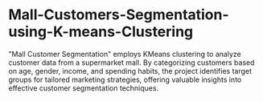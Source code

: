 # Mall-Customers-Segmentation-using-K-means-Clustering
"Mall Customer Segmentation" employs KMeans clustering to analyze customer data from a supermarket mall. By categorizing customers based on age, gender, income, and spending habits, the project identifies target groups for tailored marketing strategies, offering valuable insights into effective customer segmentation techniques.
